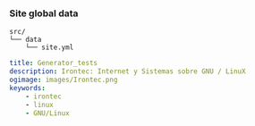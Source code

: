 
### Site global data

```
src/
└── data
    └── site.yml
```

```yaml
title: Generator_tests
description: Irontec: Internet y Sistemas sobre GNU / LinuX
ogimage: images/Irontec.png
keywords: 
    - irontec
    - linux
    - GNU/Linux
```
